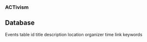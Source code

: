 ### ACTivism



## Database

Events table
id      title     description   location    organizer   time    link    keywords



